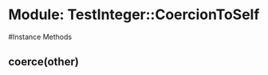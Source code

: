 # Module: TestInteger::CoercionToSelf
    




#Instance Methods
## coerce(other) [](#method-i-coerce)

